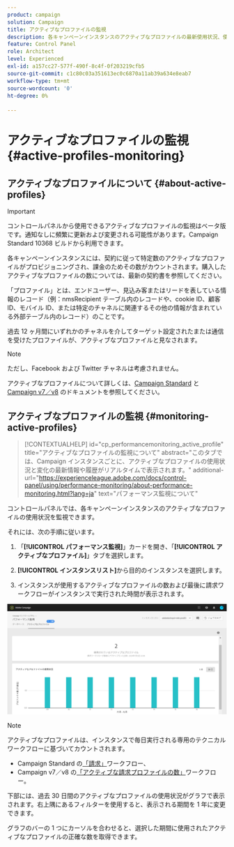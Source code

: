 ```yaml
---
product: campaign
solution: Campaign
title: アクティブなプロファイルの監視
description: 各キャンペーンインスタンスのアクティブなプロファイルの最新使用状況、使用履歴および変化に関するリアルタイム情報を取得する方法を説明します。
feature: Control Panel
role: Architect
level: Experienced
exl-id: a157cc27-577f-490f-8c4f-0f203219cfb5
source-git-commit: c1c80c03a351613ec0c6870a11ab39a634e8eab7
workflow-type: tm+mt
source-wordcount: '0'
ht-degree: 0%

---
```


# アクティブなプロファイルの監視 {#active-profiles-monitoring}

## アクティブなプロファイルについて {#about-active-profiles}

>[!IMPORTANT]
>
>コントロールパネルから使用できるアクティブなプロファイルの監視はベータ版です。通知なしに頻繁に更新および変更される可能性があります。Campaign Standard 10368 ビルドから利用できます。

各キャンペーンインスタンスには、契約に従って特定数のアクティブなプロファイルがプロビジョニングされ、課金のためその数がカウントされます。購入したアクティブなプロファイルの数については、最新の契約書を参照してください。

「プロファイル」とは、エンドユーザー、見込み客またはリードを表している情報のレコード（例：nmsRecipient テーブル内のレコードや、cookie ID、顧客 ID、モバイル ID、または特定のチャネルに関連するその他の情報が含まれている外部テーブル内のレコード）のことです。

過去 12 ヶ月間にいずれかのチャネルを介してターゲット設定されたまたは通信を受けたプロファイルが、アクティブなプロファイルと見なされます。

>[!NOTE]
>
>ただし、Facebook および Twitter チャネルは考慮されません。

アクティブなプロファイルについて詳しくは、[Campaign Standard](https://experienceleague.adobe.com/docs/campaign-standard/using/profiles-and-audiences/managing-profiles/active-profiles.html?lang=ja) と [Campaign v7／v8](https://experienceleague.adobe.com/docs/campaign-classic/using/getting-started/profile-management/about-profiles.html?lang=ja#active-profiles) のドキュメントを参照してください。

## アクティブなプロファイルの監視 {#monitoring-active-profiles}

>[!CONTEXTUALHELP]
>id="cp_performancemonitoring_active_profile"
>title="アクティブなプロファイルの監視について"
>abstract="このタブでは、Campaign インスタンスごとに、アクティブなプロファイルの使用状況と変化の最新情報や履歴がリアルタイムで表示されます。"
>additional-url="https://experienceleague.adobe.com/docs/control-panel/using/performance-monitoring/about-performance-monitoring.html?lang=ja" text="パフォーマンス監視について"

コントロールパネルでは、各キャンペーンインスタンスのアクティブなプロファイルの使用状況を監視できます。

それには、次の手順に従います。

1. 「**[!UICONTROL パフォーマンス監視]**」カードを開き、「**[!UICONTROL アクティブなプロファイル]**」タブを選択します。

1. **[!UICONTROL インスタンスリスト]**&#x200B;から目的のインスタンスを選択します。

1. インスタンスが使用するアクティブなプロファイルの数および最後に請求ワークフローがインスタンスで実行された時間が表示されます。

![](assets/active-profiles-graph.png)

>[!NOTE]
>
>アクティブなプロファイルは、インスタンスで毎日実行される専用のテクニカルワークフローに基づいてカウントされます。
>
>* Campaign Standard の[「請求」](https://experienceleague.adobe.com/docs/campaign-standard/using/administrating/application-settings/technical-workflows.html?lang=ja)ワークフロー、
>* Campaign v7／v8 の[「アクティブな請求プロファイルの数」](https://experienceleague.adobe.com/docs/campaign-classic/using/automating-with-workflows/advanced-management/about-technical-workflows.html?lang=ja)ワークフロー。


下部には、過去 30 日間のアクティブなプロファイルの使用状況がグラフで表示されます。右上隅にあるフィルターを使用すると、表示される期間を 1 年に変更できます。

グラフのバーの 1 つにカーソルを合わせると、選択した期間に使用されたアクティブなプロファイルの正確な数を取得できます。
